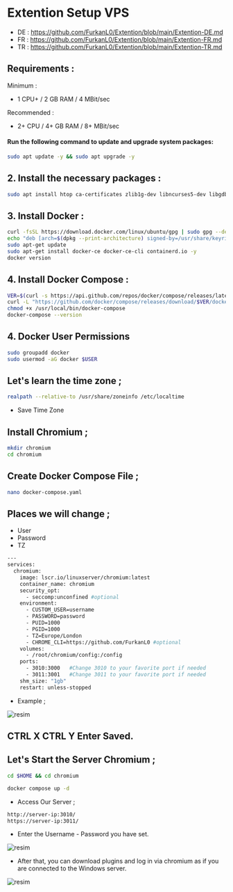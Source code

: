 # Extention Setup VPS 

- DE : https://github.com/FurkanL0/Extention/blob/main/Extention-DE.md
- FR : https://github.com/FurkanL0/Extention/blob/main/Extention-FR.md
- TR : https://github.com/FurkanL0/Extention/blob/main/Extention-TR.md

## Requirements : 

Minimum : 

- 1 CPU+ / 2 GB RAM /  4 MBit/sec 

Recommended : 

- 2+ CPU  / 4+ GB RAM / 8+ MBit/sec

#### Run the following command to update and upgrade system packages:

```bash
sudo apt update -y && sudo apt upgrade -y
```
## 2. Install the necessary packages :

```bash
sudo apt install htop ca-certificates zlib1g-dev libncurses5-dev libgdbm-dev libnss3-dev tmux iptables curl nvme-cli git wget make jq libleveldb-dev build-essential pkg-config ncdu tar clang bsdmainutils lsb-release libssl-dev libreadline-dev libffi-dev jq gcc screen unzip lz4 -y
```
## 3. Install Docker : 

```bash
curl -fsSL https://download.docker.com/linux/ubuntu/gpg | sudo gpg --dearmor -o /usr/share/keyrings/docker-archive-keyring.gpg
echo "deb [arch=$(dpkg --print-architecture) signed-by=/usr/share/keyrings/docker-archive-keyring.gpg] https://download.docker.com/linux/ubuntu $(lsb_release -cs) stable" | sudo tee /etc/apt/sources.list.d/docker.list > /dev/null
sudo apt-get update
sudo apt-get install docker-ce docker-ce-cli containerd.io -y
docker version
```

## 4. Install Docker Compose : 

```bash
VER=$(curl -s https://api.github.com/repos/docker/compose/releases/latest | grep tag_name | cut -d '"' -f 4)
curl -L "https://github.com/docker/compose/releases/download/$VER/docker-compose-$(uname -s)-$(uname -m)" -o /usr/local/bin/docker-compose
chmod +x /usr/local/bin/docker-compose
docker-compose --version
```

## 4. Docker User Permissions

```bash
sudo groupadd docker
sudo usermod -aG docker $USER
```

## Let's learn the time zone ; 

```bash
realpath --relative-to /usr/share/zoneinfo /etc/localtime
```

- Save Time Zone

## Install Chromium ; 

```bash
mkdir chromium
cd chromium
```

## Create Docker Compose File ; 

```bash
nano docker-compose.yaml
```

## Places we will change ; 

- User
- Password
- TZ

```bash
---
services:
  chromium:
    image: lscr.io/linuxserver/chromium:latest
    container_name: chromium
    security_opt:
      - seccomp:unconfined #optional
    environment:
      - CUSTOM_USER=username
      - PASSWORD=password
      - PUID=1000
      - PGID=1000
      - TZ=Europe/London
      - CHROME_CLI=https://github.com/FurkanL0 #optional
    volumes:
      - /root/chromium/config:/config
    ports:
      - 3010:3000   #Change 3010 to your favorite port if needed
      - 3011:3001   #Change 3011 to your favorite port if needed
    shm_size: "1gb"
    restart: unless-stopped
```

- Example ; 

![resim](https://github.com/user-attachments/assets/d52d9302-dbb8-47a6-93ab-74b5a82cab16)


## CTRL X CTRL Y Enter Saved.

## Let's Start the Server Chromium ; 
```bash
cd $HOME && cd chromium
```
```bash
docker compose up -d
```

- Access Our Server ; 

```bash
http://server-ip:3010/
https://server-ip:3011/
```

- Enter the Username - Password you have set.

![resim](https://github.com/user-attachments/assets/88e6b139-b364-4c42-bd5f-653547b29bc5)

- After that, you can download plugins and log in via chromium as if you are connected to the Windows server.

![resim](https://github.com/user-attachments/assets/84930d45-62e6-484c-8465-880c35a9228b)

